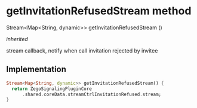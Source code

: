 


# getInvitationRefusedStream method








Stream&lt;Map&lt;String, dynamic>> getInvitationRefusedStream
()

_<span class="feature">inherited</span>_



<p>stream callback, notify when call invitation rejected by invitee</p>



## Implementation

```dart
Stream<Map<String, dynamic>> getInvitationRefusedStream() {
  return ZegoSignalingPluginCore
      .shared.coreData.streamCtrlInvitationRefused.stream;
}
```







